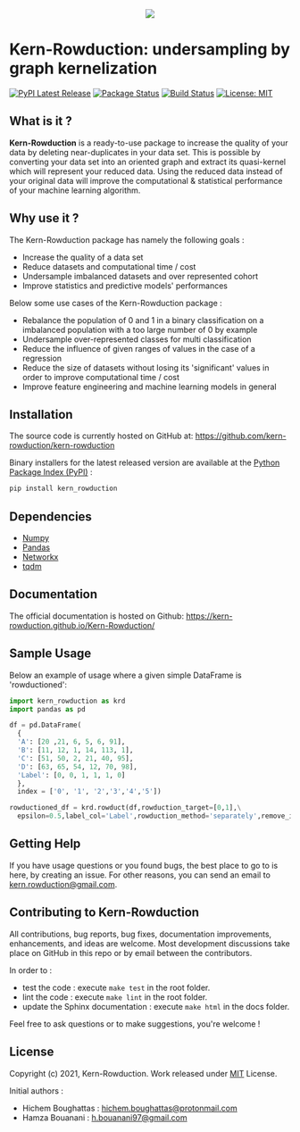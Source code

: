 <div align="center">
  <img src="https://avatars.githubusercontent.com/u/93623406?s=400&u=5ef153fb995fc34a84bc4a66fbc504a4b2d66c10&v=4"><br>
</div>

# Kern-Rowduction: undersampling by graph kernelization

[![PyPI Latest Release](https://img.shields.io/pypi/v/kern-rowduction.svg)](https://pypi.org/project/kern-rowduction/)
[![Package Status](https://img.shields.io/pypi/status/kern-rowduction.svg)](https://pypi.org/project/kern-rowduction/)
[![Build Status](https://app.travis-ci.com/Kern-Rowduction/Kern-Rowduction.svg?branch=main)](https://app.travis-ci.com/Kern-Rowduction/Kern-Rowduction)
[![License: MIT](https://img.shields.io/badge/License-MIT-yellow.svg)](https://github.com/kern-rowduction/kern-rowduction/blob/main/LICENSE)


## What is it ?

**Kern-Rowduction** is a ready-to-use package to increase the quality of your data by deleting near-duplicates in your data set. This is possible by converting your data set into an oriented graph and extract its quasi-kernel which will represent your reduced data. Using the reduced data instead of your original data will improve the computational & statistical performance of your machine learning algorithm.

## Why use it ?

The Kern-Rowduction package has namely the following goals :
  - Increase the quality of a data set
  - Reduce datasets and computational time / cost
  - Undersample imbalanced datasets and over represented cohort
  - Improve statistics and predictive models' performances
  
Below some use cases of the Kern-Rowduction package :

  - Rebalance the population of 0 and 1 in a binary classification on a imbalanced population with a too large number of 0 by example
  - Undersample over-represented classes for multi classification
  - Reduce the influence of given ranges of values in the case of a regression
  - Reduce the size of datasets without losing its 'significant' values in order to improve computational time / cost
  - Improve feature engineering and machine learning models in general 

## Installation

The source code is currently hosted on GitHub at:
https://github.com/kern-rowduction/kern-rowduction

Binary installers for the latest released version are available at the [Python Package Index (PyPI)](https://pypi.org/project/kern-rowduction) :

```sh
pip install kern_rowduction
```

## Dependencies

- [Numpy](https://www.numpy.org)
- [Pandas](https://pandas.pydata.org/docs/)
- [Networkx](https://networkx.org/documentation/stable/index.html)
- [tqdm](https://tqdm.github.io/)

## Documentation

The official documentation is hosted on Github: https://kern-rowduction.github.io/Kern-Rowduction/

## Sample Usage

Below an example of usage where a given simple DataFrame is 'rowductioned':

```python
import kern_rowduction as krd
import pandas as pd

df = pd.DataFrame(
  {
  'A': [20 ,21, 6, 5, 6, 91],
  'B': [11, 12, 1, 14, 113, 1],
  'C': [51, 50, 2, 21, 40, 95],
  'D': [63, 65, 54, 12, 70, 98],
  'Label': [0, 0, 1, 1, 1, 0]
  },
  index = ['0', '1', '2','3','4','5'])

rowductioned_df = krd.rowduct(df,rowduction_target=[0,1],\
  epsilon=0.5,label_col='Label',rowduction_method='separately',remove_isolated_points=False)
```

## Getting Help

If you have usage questions or you found bugs, the best place to go to is here, by creating an issue. 
For other reasons, you can send an email to kern.rowduction@gmail.com.

## Contributing to Kern-Rowduction

All contributions, bug reports, bug fixes, documentation improvements, enhancements, and ideas are welcome.
Most development discussions take place on GitHub in this repo or by email between the contributors.

In order to :
  - test the code : execute ```make test``` in the root folder.
  - lint the code : execute ```make lint``` in the root folder.
  - update the Sphinx documentation : execute ```make html``` in the docs folder.

Feel free to ask questions or to make suggestions, you're welcome !

## License

Copyright (c) 2021, Kern-Rowduction. Work released under [MIT](LICENSE) License.

Initial authors : 
  - Hichem Boughattas : hichem.boughattas@protonmail.com  
  - Hamza Bouanani : h.bouanani97@gmail.com